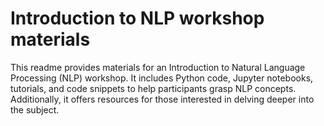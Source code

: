 # Introduction to NLP workshop materials

This readme provides materials for an Introduction to Natural Language Processing (NLP) workshop. It includes Python code, Jupyter notebooks, tutorials, and code snippets to help participants grasp NLP concepts. Additionally, it offers resources for those interested in delving deeper into the subject.
